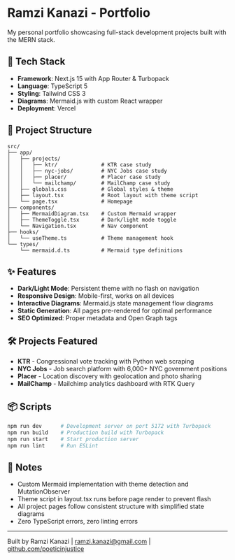# Ramzi Kanazi - Portfolio

My personal portfolio showcasing full-stack development projects built with the MERN stack.

## 🚀 Tech Stack

- **Framework**: Next.js 15 with App Router & Turbopack
- **Language**: TypeScript 5
- **Styling**: Tailwind CSS 3
- **Diagrams**: Mermaid.js with custom React wrapper
- **Deployment**: Vercel

## 📁 Project Structure

```
src/
├── app/
│   ├── projects/
│   │   ├── ktr/              # KTR case study
│   │   ├── nyc-jobs/         # NYC Jobs case study
│   │   ├── placer/           # Placer case study
│   │   └── mailchamp/        # MailChamp case study
│   ├── globals.css           # Global styles & theme
│   ├── layout.tsx            # Root layout with theme script
│   └── page.tsx              # Homepage
├── components/
│   ├── MermaidDiagram.tsx    # Custom Mermaid wrapper
│   ├── ThemeToggle.tsx       # Dark/light mode toggle
│   └── Navigation.tsx        # Nav component
├── hooks/
│   └── useTheme.ts           # Theme management hook
└── types/
    └── mermaid.d.ts          # Mermaid type definitions
```

## ✨ Features

- **Dark/Light Mode**: Persistent theme with no flash on navigation
- **Responsive Design**: Mobile-first, works on all devices
- **Interactive Diagrams**: Mermaid.js state management flow diagrams
- **Static Generation**: All pages pre-rendered for optimal performance
- **SEO Optimized**: Proper metadata and Open Graph tags

## 🛠️ Projects Featured

- **KTR** - Congressional vote tracking with Python web scraping
- **NYC Jobs** - Job search platform with 6,000+ NYC government positions
- **Placer** - Location discovery with geolocation and photo sharing
- **MailChamp** - Mailchimp analytics dashboard with RTK Query

## 📦 Scripts

```bash
npm run dev      # Development server on port 5172 with Turbopack
npm run build    # Production build with Turbopack
npm run start    # Start production server
npm run lint     # Run ESLint
```

## 📝 Notes

- Custom Mermaid implementation with theme detection and MutationObserver
- Theme script in layout.tsx runs before page render to prevent flash
- All project pages follow consistent structure with simplified state diagrams
- Zero TypeScript errors, zero linting errors

---

Built by Ramzi Kanazi | [ramzi.kanazi@gmail.com](mailto:ramzi.kanazi@gmail.com) | [github.com/poeticinjustice](https://github.com/poeticinjustice)
